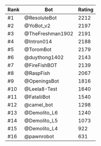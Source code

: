 Rank|Bot|Rating
---|---|---
#1|@ResoluteBot|2212
#2|@YoBot_v2|2197
#3|@TheFreshman1902|2191
#4|@Intron014|2188
#5|@ToromBot|2179
#6|@duythong1402|2143
#7|@FireFishBOT|2139
#8|@RaspFish|2067
#9|@OpeningsBot|1816
#10|@Leela8-Test|1640
#11|@FataliiBot|1540
#12|@camel_bot|1298
#13|@Demolito_L6|1240
#14|@Demolito_L5|1073
#15|@Demolito_L4|922
#16|@pawnrobot|631
